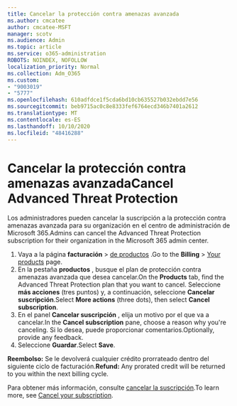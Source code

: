 ```yaml
---
title: Cancelar la protección contra amenazas avanzada
ms.author: cmcatee
author: cmcatee-MSFT
manager: scotv
ms.audience: Admin
ms.topic: article
ms.service: o365-administration
ROBOTS: NOINDEX, NOFOLLOW
localization_priority: Normal
ms.collection: Adm_O365
ms.custom:
- "9003019"
- "5777"
ms.openlocfilehash: 610adfdce1f5cda6bd10cb635527b032ebdd7e56
ms.sourcegitcommit: beb9715ac0c8e8333fef6764ecd346b7401a2612
ms.translationtype: MT
ms.contentlocale: es-ES
ms.lasthandoff: 10/10/2020
ms.locfileid: "48416288"
---
```

# <a name="cancel-advanced-threat-protection"></a><span data-ttu-id="0a5e7-102">Cancelar la protección contra amenazas avanzada</span><span class="sxs-lookup"><span data-stu-id="0a5e7-102">Cancel Advanced Threat Protection</span></span>

<span data-ttu-id="0a5e7-103">Los administradores pueden cancelar la suscripción a la protección contra amenazas avanzada para su organización en el centro de administración de Microsoft 365.</span><span class="sxs-lookup"><span data-stu-id="0a5e7-103">Admins can cancel the Advanced Threat Protection subscription for their organization in the Microsoft 365 admin center.</span></span>

1. <span data-ttu-id="0a5e7-104">Vaya a la página **facturación**  >  [de productos](https://go.microsoft.com/fwlink/p/?linkid=842054) .</span><span class="sxs-lookup"><span data-stu-id="0a5e7-104">Go to the  **Billing** > [Your products](https://go.microsoft.com/fwlink/p/?linkid=842054) page.</span></span>
2. <span data-ttu-id="0a5e7-105">En la pestaña **productos** , busque el plan de protección contra amenazas avanzada que desea cancelar.</span><span class="sxs-lookup"><span data-stu-id="0a5e7-105">On the **Products** tab, find the Advanced Threat Protection plan that you want to cancel.</span></span> <span data-ttu-id="0a5e7-106">Seleccione **más acciones** (tres puntos) y, a continuación, seleccione **Cancelar suscripción**.</span><span class="sxs-lookup"><span data-stu-id="0a5e7-106">Select **More actions** (three dots), then select **Cancel subscription**.</span></span>
3. <span data-ttu-id="0a5e7-107">En el panel **Cancelar suscripción** , elija un motivo por el que va a cancelar.</span><span class="sxs-lookup"><span data-stu-id="0a5e7-107">In the **Cancel subscription** pane, choose a reason why you're canceling.</span></span> <span data-ttu-id="0a5e7-108">Si lo desea, puede proporcionar comentarios.</span><span class="sxs-lookup"><span data-stu-id="0a5e7-108">Optionally, provide any feedback.</span></span>
4. <span data-ttu-id="0a5e7-109">Seleccione **Guardar**.</span><span class="sxs-lookup"><span data-stu-id="0a5e7-109">Select **Save**.</span></span>

<span data-ttu-id="0a5e7-110">**Reembolso:** Se le devolverá cualquier crédito prorrateado dentro del siguiente ciclo de facturación.</span><span class="sxs-lookup"><span data-stu-id="0a5e7-110">**Refund:** Any prorated credit will be returned to you within the next billing cycle.</span></span>

<span data-ttu-id="0a5e7-111">Para obtener más información, consulte [cancelar la suscripción](https://docs.microsoft.com/microsoft-365/commerce/subscriptions/cancel-your-subscription).</span><span class="sxs-lookup"><span data-stu-id="0a5e7-111">To learn more, see [Cancel your subscription](https://docs.microsoft.com/microsoft-365/commerce/subscriptions/cancel-your-subscription).</span></span>